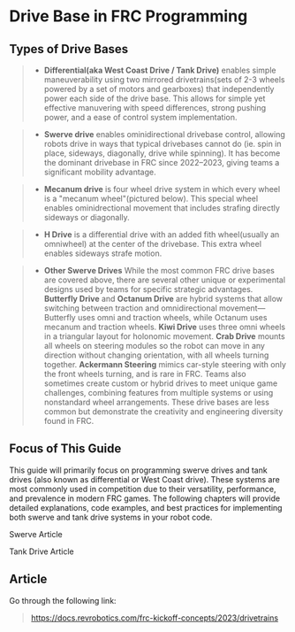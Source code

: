 # Drive Base in FRC Programming

## Types of Drive Bases
> - **Differential(aka West Coast Drive / Tank Drive)** enables simple maneuverability using two mirrored drivetrains(sets of 2-3 wheels powered by a set of motors and gearboxes) that independently power each side of the drive base. This allows for simple yet effective manuvering with speed differences, strong pushing power, and a ease of control system implementation.

> - **Swerve drive** enables ominidirectional drivebase control, allowing robots drive in ways that typical drivebases cannot do (ie. spin in place, sideways, diagonally, drive while spinning). It has become the dominant drivebase in FRC since 2022–2023, giving teams a significant mobility advantage.

> - **Mecanum drive** is four wheel drive system in which every wheel is a "mecanum wheel"(pictured below).<!-- TODO Add mecanum wheel picture-->
This special wheel enables ominidrectional movement that includes strafing directly sideways or diagonally.

> - **H Drive** is a differential drive with an added fith wheel(usually an omniwheel) at the center of the drivebase. This extra wheel enables sideways strafe motion.

> - **Other Swerve Drives** While the most common FRC drive bases are covered above, there are several other unique or experimental designs used by teams for specific strategic advantages. **Butterfly Drive** and **Octanum Drive** are hybrid systems that allow switching between traction and omnidirectional movement—Butterfly uses omni and traction wheels, while Octanum uses mecanum and traction wheels. **Kiwi Drive** uses three omni wheels in a triangular layout for holonomic movement. **Crab Drive** mounts all wheels on steering modules so the robot can move in any direction without changing orientation, with all wheels turning together. **Ackermann Steering** mimics car-style steering with only the front wheels turning, and is rare in FRC. Teams also sometimes create custom or hybrid drives to meet unique game challenges, combining features from multiple systems or using nonstandard wheel arrangements. These drive bases are less common but demonstrate the creativity and engineering diversity found in FRC.

## Focus of This Guide

This guide will primarily focus on programming swerve drives and tank drives (also known as differential or West Coast drive). These systems are most commonly used in competition due to their versatility, performance, and prevalence in modern FRC games. The following chapters will provide detailed explanations, code examples, and best practices for implementing both swerve and tank drive systems in your robot code.

Swerve Article <!-- Add swerve link-->


Tank Drive Article 


## Article
Go through the following link:
> https://docs.revrobotics.com/frc-kickoff-concepts/2023/drivetrains